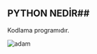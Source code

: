 ## PYTHON NEDİR##

Kodlama programıdır.

![adam](https://user-images.githubusercontent.com/78919149/215345013-2976ff13-29c0-4097-8ba0-ca6beafaa8ea.png)
